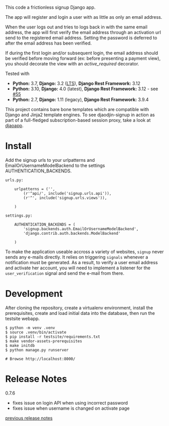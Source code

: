 This code a frictionless signup Django app.

The app will register and login a user with as little as only an email address.

When the user logs out and tries to logs back in with the same email address,
the app will first verify the email address through an activation url send
to the registered email address. Setting the password is deferred to after
the email address has been verified.

If during the first login and/or subsequent login, the email address should
be verified before moving forward (ex: before presenting a payment view),
you should decorate the view with an *active_required* decorator.

Tested with

- **Python:** 3.7, **Django:** 3.2 ([LTS](https://www.djangoproject.com/download/)), **Django Rest Framework:** 3.12
- **Python:** 3.10, **Django:** 4.0 (latest), **Django Rest Framework:** 3.12 - see [#55](https://github.com/djaodjin/djaodjin-signup/issues/55)
- **Python:** 2.7, **Django:** 1.11 (legacy), **Django Rest Framework:** 3.9.4

This project contains bare bone templates which are compatible with Django
and Jinja2 template engines. To see djaodjin-signup in action as part
of a full-fledged subscription-based session proxy, take a look
at [djaoapp](https://github.com/djaodjin/djaoapp/).


Install
=======

Add the signup urls to your urlpatterns and EmailOrUsernameModelBackend
to the settings AUTHENTICATION_BACKENDS.

    urls.py:

        urlpatterns = ('',
            (r'^api/', include('signup.urls.api')),
            (r'^', include('signup.urls.views')),

        )

    settings.py:

        AUTHENTICATION_BACKENDS = (
            'signup.backends.auth.EmailOrUsernameModelBackend',
            'django.contrib.auth.backends.ModelBackend'

        )

To make the application useable accross a variety of websites, ``signup`` never
sends any e-mails directly. It relies on triggering ``signals`` whenever
a notification must be generated. As a result, to verify a user email address
and activate her account, you will need to implement a listener for the
``user_verification`` signal and send the e-mail from there.

Development
===========

After cloning the repository, create a virtualenv environment, install
the prerequisites, create and load initial data into the database, then
run the testsite webapp.

    $ python -m venv .venv
    $ source .venv/bin/activate
    $ pip install -r testsite/requirements.txt
    $ make vendor-assets-prerequisites
    $ make initdb
    $ python manage.py runserver

    # Browse http://localhost:8000/

Release Notes
=============

0.7.6

  * fixes issue on login API when using incorrect password
  * fixes issue when username is changed on activate page

[previous release notes](changelog)
